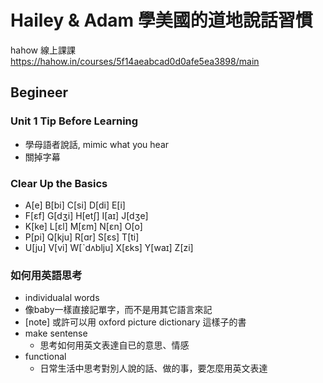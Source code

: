 # Hailey & Adam 學美國的道地說話習慣

hahow 線上課課 https://hahow.in/courses/5f14aeabcad0d0afe5ea3898/main

## Begineer

### Unit 1 Tip Before Learning

* 學母語者說話, mimic what you hear
* 關掉字幕

### Clear Up the Basics

* A[e] B[bi] C[si] D[di] E[i]
* F[ɛf] G[dʒi] H[etʃ] I[aɪ] J[dʒe]
* K[ke] L[ɛl] M[ɛm] N[ɛn] O[o]
* P[pi] Q[kju] R[ɑr] S[ɛs] T[ti]
* U[ju] V[vi] W[ˋdʌblju] X[ɛks] Y[waɪ] Z[zi]

### 如何用英語思考

* individualal words
 * 像baby一樣直接記單字，而不是用其它語言來記
 * [note] 或許可以用 oxford picture dictionary 這樣子的書
* make sentense
  * 思考如何用英文表達自已的意思、情感
* functional
  * 日常生活中思考對別人說的話、做的事，要怎麼用英文表達



